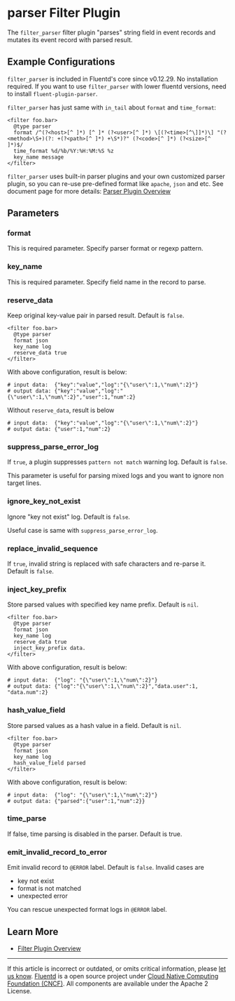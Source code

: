 parser Filter Plugin
====================

The `filter_parser` filter plugin "parses" string field in event records
and mutates its event record with parsed result.


Example Configurations
----------------------

`filter_parser` is included in Fluentd's core since v0.12.29. No
installation required. If you want to use `filter_parser` with lower
fluentd versions, need to install `fluent-plugin-parser`.

`filter_parser` has just same with `in_tail` about `format` and
`time_format`:

``` {.CodeRay}
<filter foo.bar>
  @type parser
  format /^(?<host>[^ ]*) [^ ]* (?<user>[^ ]*) \[(?<time>[^\]]*)\] "(?<method>\S+)(?: +(?<path>[^ ]*) +\S*)?" (?<code>[^ ]*) (?<size>[^ ]*)$/
  time_format %d/%b/%Y:%H:%M:%S %z
  key_name message
</filter>
```

`filter_parser` uses built-in parser plugins and your own customized
parser plugin, so you can re-use pre-defined format like `apache`,
`json` and etc. See document page for more details: [Parser Plugin
Overview](/articles/parser-plugin-overview)

Parameters
----------

### format

This is required parameter. Specify parser format or regexp pattern.

### key\_name

This is required parameter. Specify field name in the record to parse.

### reserve\_data

Keep original key-value pair in parsed result. Default is `false`.

``` {.CodeRay}
<filter foo.bar>
  @type parser
  format json
  key_name log
  reserve_data true
</filter>
```

With above configuration, result is below:

``` {.CodeRay}
# input data:  {"key":"value","log":"{\"user\":1,\"num\":2}"}
# output data: {"key":"value","log":"{\"user\":1,\"num\":2}","user":1,"num":2}
```

Without `reserve_data`, result is below

``` {.CodeRay}
# input data:  {"key":"value","log":"{\"user\":1,\"num\":2}"}
# output data: {"user":1,"num":2}
```

### suppress\_parse\_error\_log

If `true`, a plugin suppresses `pattern not match` warning log. Default
is `false`.

This parameter is useful for parsing mixed logs and you want to ignore
non target lines.

### ignore\_key\_not\_exist

Ignore "key not exist" log. Default is `false`.

Useful case is same with `suppress_parse_error_log`.

### replace\_invalid\_sequence

If `true`, invalid string is replaced with safe characters and re-parse
it. Default is `false`.

### inject\_key\_prefix

Store parsed values with specified key name prefix. Default is `nil`.

``` {.CodeRay}
<filter foo.bar>
  @type parser
  format json
  key_name log
  reserve_data true
  inject_key_prefix data.
</filter>
```

With above configuration, result is below:

``` {.CodeRay}
# input data:  {"log": "{\"user\":1,\"num\":2}"}
# output data: {"log":"{\"user\":1,\"num\":2}","data.user":1, "data.num":2}
```

### hash\_value\_field

Store parsed values as a hash value in a field. Default is `nil`.

``` {.CodeRay}
<filter foo.bar>
  @type parser
  format json
  key_name log
  hash_value_field parsed
</filter>
```

With above configuration, result is below:

``` {.CodeRay}
# input data:  {"log": "{\"user\":1,\"num\":2}"}
# output data: {"parsed":{"user":1,"num":2}}
```

### time\_parse

If false, time parsing is disabled in the parser. Default is true.

### emit\_invalid\_record\_to\_error

Emit invalid record to `@ERROR` label. Default is `false`. Invalid cases
are

-   key not exist
-   format is not matched
-   unexpected error

You can rescue unexpected format logs in `@ERROR` label.

Learn More
----------

-   [Filter Plugin Overview](filter-plugin-overview)


------------------------------------------------------------------------

If this article is incorrect or outdated, or omits critical information,
please [let us know](https://github.com/fluent/fluentd-docs/issues?state=open).
[Fluentd](http://www.fluentd.org/) is a open source project under [Cloud
Native Computing Foundation (CNCF)](https://cncf.io/). All components
are available under the Apache 2 License.
